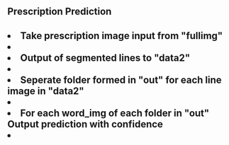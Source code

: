 <h2>Prescription Prediction<h2>
<li> Take prescription image input from "fullimg" <li>
<li> Output of segmented lines to "data2" <li>
<li> Seperate folder formed in "out" for each line image in "data2" <li>
<li> For each word_img of each folder in "out" Output prediction with confidence <li>
